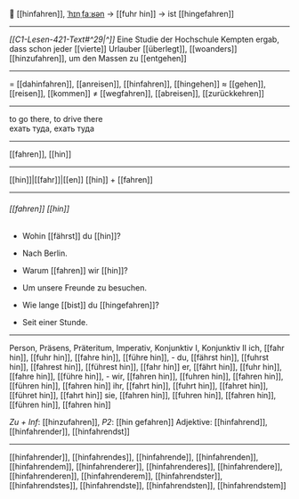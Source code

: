 🚗 [[hinfahren]], [ˈhɪnˌfaːʁən](https://youglish.com/pronounce/hinfahren/german) → [[fuhr hin]] → ist [[hingefahren]]

---
*[[C1-Lesen-421-Text#^29|^]]* Eine Studie der Hochschule Kempten ergab, dass schon jeder [[vierte]] Urlauber [[überlegt]], [[woanders]] [[hinzufahren]], um den Massen zu [[entgehen]]

---
= [[dahinfahren]], [[anreisen]], [[hinfahren]], [[hingehen]]
≈ [[gehen]], [[reisen]], [[kommen]]
≠ [[wegfahren]], [[abreisen]], [[zurückkehren]]

---
to go there, to drive there  
ехать туда, ехать туда

---
[[fahren]], [[hin]]

---
[[hin]]|[[fahr]]|[[en]]
[[hin]] + [[fahren]]


---
###### [[fahren]] [[hin]]
- Wohin [[fährst]] du [[hin]]?
- Nach Berlin.

- Warum [[fahren]] wir [[hin]]?
- Um unsere Freunde zu besuchen.

- Wie lange [[bist]] du [[hingefahren]]?
- Seit einer Stunde.

---
Person, Präsens, Präteritum, Imperativ, Konjunktiv I, Konjunktiv II
ich, [[fahr hin]], [[fuhr hin]], [[fahre hin]], [[führe hin]], -
du, [[fährst hin]], [[fuhrst hin]], [[fahrest hin]], [[führest hin]], [[fahr hin]]
er, [[fährt hin]], [[fuhr hin]], [[fahre hin]], [[führe hin]], -
wir, [[fahren hin]], [[fuhren hin]], [[fahren hin]], [[führen hin]], [[fahren hin]]
ihr, [[fahrt hin]], [[fuhrt hin]], [[fahret hin]], [[führet hin]], [[fahrt hin]]
sie, [[fahren hin]], [[fuhren hin]], [[fahren hin]], [[führen hin]], [[fahren hin]]

*Zu + Inf*: [[hinzufahren]], *P2*: [[hin gefahren]]
Adjektive: [[hinfahrend]], [[hinfahrender]], [[hinfahrendst]]

---
[[hinfahrender]], [[hinfahrendes]], [[hinfahrende]], [[hinfahrenden]], [[hinfahrendem]], [[hinfahrenderer]], [[hinfahrenderes]], [[hinfahrendere]], [[hinfahrenderen]], [[hinfahrenderem]], [[hinfahrendster]], [[hinfahrendstes]], [[hinfahrendste]], [[hinfahrendsten]], [[hinfahrendstem]]